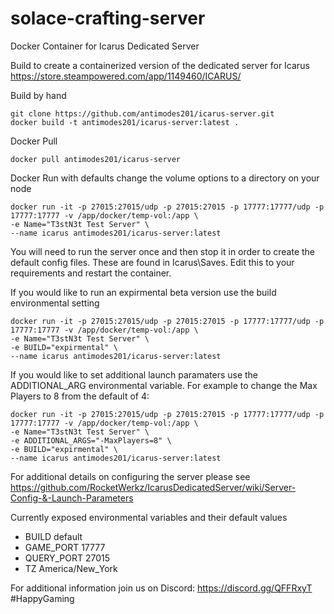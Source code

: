 # solace-crafting-server
Docker Container for Icarus Dedicated Server

Build to create a containerized version of the dedicated server for Icarus
https://store.steampowered.com/app/1149460/ICARUS/
 
 
Build by hand
```
git clone https://github.com/antimodes201/icarus-server.git
docker build -t antimodes201/icarus-server:latest .
``` 
 
Docker Pull
```
docker pull antimodes201/icarus-server
```
 
Docker Run with defaults 
change the volume options to a directory on your node
 
```
docker run -it -p 27015:27015/udp -p 27015:27015 -p 17777:17777/udp -p 17777:17777 -v /app/docker/temp-vol:/app \
-e Name="T3stN3t Test Server" \
--name icarus antimodes201/icarus-server:latest
```
 
You will need to run the server once and then stop it in order to create the default config files.  These are found in Icarus\Saves. Edit this to your requirements and restart the container.
  
If you would like to run an expirmental beta version use the build environmental setting
 
```
docker run -it -p 27015:27015/udp -p 27015:27015 -p 17777:17777/udp -p 17777:17777 -v /app/docker/temp-vol:/app \
-e Name="T3stN3t Test Server" \
-e BUILD="expirmental" \
--name icarus antimodes201/icarus-server:latest
```
 
If you would like to set additional launch paramaters use the ADDITIONAL_ARG environmental variable.  For example to change the Max Players to 8 from the default of 4:
 
```
docker run -it -p 27015:27015/udp -p 27015:27015 -p 17777:17777/udp -p 17777:17777 -v /app/docker/temp-vol:/app \
-e Name="T3stN3t Test Server" \
-e ADDITIONAL_ARGS="-MaxPlayers=8" \
-e BUILD="expirmental" \
--name icarus antimodes201/icarus-server:latest
```
 

For additional details on configuring the server please see https://github.com/RocketWerkz/IcarusDedicatedServer/wiki/Server-Config-&-Launch-Parameters
 
Currently exposed environmental variables and their default values
- BUILD default
- GAME_PORT 17777
- QUERY_PORT 27015
- TZ America/New_York
 
For additional information join us on Discord: https://discord.gg/QFFRxyT
#HappyGaming